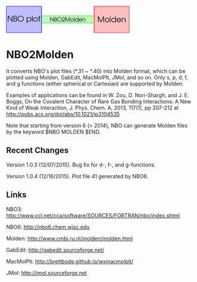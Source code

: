 <img src="https://raw.githubusercontent.com/zorkzou/NBO2Molden/master/n2m-logo.png" />

# NBO2Molden
It converts NBO's plot files (*.31 ~ *.40) into Molden format, which can be plotted using Molden, GabEdit, MacMolPlt, JMol, and so on. Only s, p, d, f, and g functions (either spherical or Cartesian) are supported by Molden.

Examples of applications can be found in W. Zou, D. Nori-Shargh, and J. E. Boggs, On the Covalent Character of Rare Gas Bonding Interactions: A New Kind of Weak Interaction, J. Phys. Chem. A, 2013, 117(1), pp 207-212 at http://pubs.acs.org/doi/abs/10.1021/jp3104535

Note that starting from version 6 (> 2014), NBO can generate Molden files by the keyword $NBO MOLDEN $END.

## Recent Changes
Version 1.0.3 (12/07/2015). Bug fix for d-, f-, and g-functions.

Version 1.0.4 (12/16/2015). Plot file 41 generated by NBO6.

## Links
NBO3: http://www.ccl.net/cca/software/SOURCES/FORTRAN/nbo/index.shtml

NBO6: http://nbo6.chem.wisc.edu

Molden: http://www.cmbi.ru.nl/molden/molden.html

GabEdit: http://gabedit.sourceforge.net/

MacMolPlt: http://brettbode.github.io/wxmacmolplt/

JMol: http://jmol.sourceforge.net
